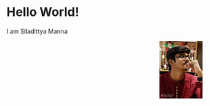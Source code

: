 # Hello World!

I am Siladittya Manna

<img src = "https://github.com/sadimanna/sadimanna.github.io/blob/main/IMG-20200129-WA0018.jpg" 
     width = 100 
     align = center
     style="float: right; margin-right: 50px;" />


